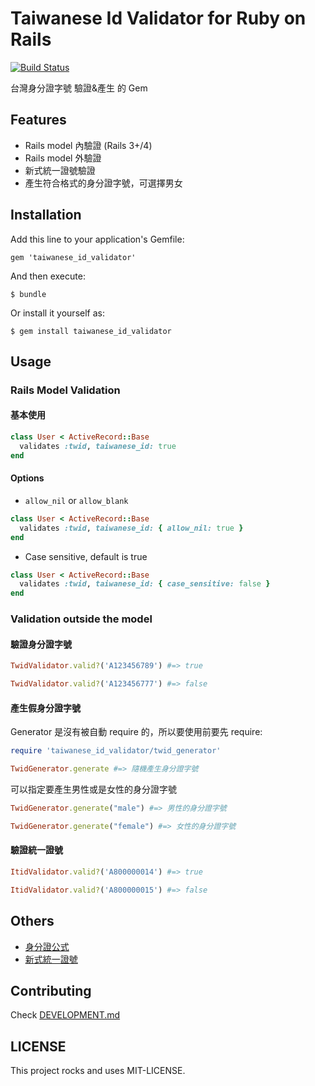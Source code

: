 # Taiwanese Id Validator for Ruby on Rails

[![Build Status](https://travis-ci.org/wayne5540/taiwanese_id_validator.svg?branch=master)](https://travis-ci.org/wayne5540/taiwanese_id_validator)

台灣身分證字號 驗證&產生 的 Gem

## Features

- Rails model 內驗證 (Rails 3+/4)
- Rails model 外驗證
- 新式統一證號驗證
- 產生符合格式的身分證字號，可選擇男女

## Installation

Add this line to your application's Gemfile:

    gem 'taiwanese_id_validator'

And then execute:

    $ bundle

Or install it yourself as:

    $ gem install taiwanese_id_validator

## Usage

### Rails Model Validation

#### 基本使用

```ruby
class User < ActiveRecord::Base
  validates :twid, taiwanese_id: true
end
```

#### Options

- `allow_nil` or `allow_blank`

```ruby
class User < ActiveRecord::Base
  validates :twid, taiwanese_id: { allow_nil: true }
end
```

- Case sensitive, default is true

```ruby
class User < ActiveRecord::Base
  validates :twid, taiwanese_id: { case_sensitive: false }
end
```

### Validation outside the model

#### 驗證身分證字號

```ruby
TwidValidator.valid?('A123456789') #=> true
```

```ruby
TwidValidator.valid?('A123456777') #=> false
```

#### 產生假身分證字號

Generator 是沒有被自動 require 的，所以要使用前要先 require:

```ruby
require 'taiwanese_id_validator/twid_generator'

TwidGenerator.generate #=> 隨機產生身分證字號
```

可以指定要產生男性或是女性的身分證字號

```ruby
TwidGenerator.generate("male") #=> 男性的身分證字號
```

```ruby
TwidGenerator.generate("female") #=> 女性的身分證字號
```

#### 驗證統一證號

```ruby
ItidValidator.valid?('A800000014') #=> true
```

```ruby
ItidValidator.valid?('A800000015') #=> false
```

## Others

- [身分證公式](https://zh.wikipedia.org/wiki/%E4%B8%AD%E8%8F%AF%E6%B0%91%E5%9C%8B%E5%9C%8B%E6%B0%91%E8%BA%AB%E5%88%86%E8%AD%89)
- [新式統一證號](https://zh.wikipedia.org/wiki/%E4%B8%AD%E8%8F%AF%E6%B0%91%E5%9C%8B%E5%B1%85%E7%95%99%E8%AD%89)

## Contributing

Check [DEVELOPMENT.md](DEVELOPMENT.md)

## LICENSE

This project rocks and uses MIT-LICENSE.
